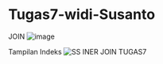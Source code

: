 # Tugas7-widi-Susanto

JOIN
![image](https://user-images.githubusercontent.com/46749088/123127430-776f2680-d474-11eb-94be-fb333bc81cc4.png)

Tampilan Indeks
![SS INER JOIN TUGAS7](https://user-images.githubusercontent.com/46749088/123127541-9372c800-d474-11eb-8f3a-0719dd421509.PNG)


